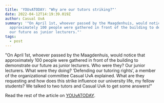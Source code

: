 ```yaml
---
title: 'YOUvATODAY: "Why are our tutors striking?"'
date: 2022-04-12T14:19:39.019Z
author: Casual UvA
summary: '"On April 1st, whoever passed by the Maagdenhuis, would notice that
  approximately 100 people were gathered in front of the building to demonstrate
  our future as junior lecturers."'
tags:
  - post
---
```

"On April 1st, whoever passed by the Maagdenhuis, would notice that approximately 100 people were gathered in front of the building to demonstrate our future as junior lecturers. Who were they? Our junior lecturers. What were they doing? ‘Defending our tutoring rights’, a member of the organizational committee Casual UvA explained. What are they requesting and how does this strike influence our university life, my fellow students? We talked to two tutors and Casual UvA to get some answers!"

Read the rest of the article on [YOUvATODAY](https://www.youvatoday.nl/jokesonuni-why-are-our-tutors-are-striking/).